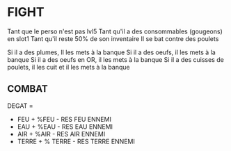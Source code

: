 # FIGHT

Tant que le perso n'est pas lvl5
  Tant qu'il a des consommables (gougeons) en slot1
    Tant qu'il reste 50% de son inventaire
      Il se bat contre des poulets

Si il a des plumes, Il les mets à la banque
Si il a des oeufs, il les mets à la banque
Si il a des oeufs en OR, il les mets à la banque
Si il a des cuisses de poulets, il les cuit et il les mets à la banque


## COMBAT

DEGAT =

- FEU + %FEU - RES FEU ENNEMI
- EAU + %EAU - RES EAU ENNEMI
- AIR + %AIR - RES AIR ENNEMI
- TERRE + % TERRE - RES TERRE ENNEMI
